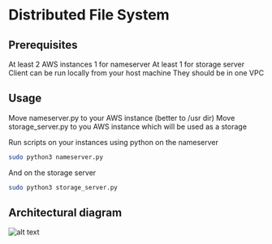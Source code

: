 # Distributed File System


## Prerequisites

At least 2 AWS instances
1 for nameserver
At least 1 for storage server
Client can be run locally from your host machine
They should be in one VPC

## Usage

Move nameserver.py to your AWS instance (better to /usr dir)
Move storage_server.py to you AWS instance which will be used as a storage

Run scripts on your instances using python on the nameserver
```bash
sudo python3 nameserver.py
```
And on the storage server

```bash
sudo python3 storage_server.py
```

## Architectural diagram
![alt text](https://i.ibb.co/rFBMVJn/photo-2019-11-19-15-58-03-2.jpg)

